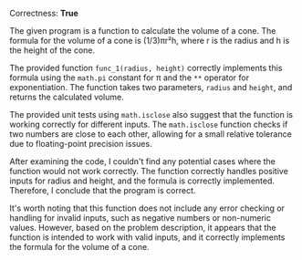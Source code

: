 Correctness: **True**

The given program is a function to calculate the volume of a cone. The formula for the volume of a cone is (1/3)πr²h, where r is the radius and h is the height of the cone. 

The provided function `func_1(radius, height)` correctly implements this formula using the `math.pi` constant for π and the `**` operator for exponentiation. The function takes two parameters, `radius` and `height`, and returns the calculated volume.

The provided unit tests using `math.isclose` also suggest that the function is working correctly for different inputs. The `math.isclose` function checks if two numbers are close to each other, allowing for a small relative tolerance due to floating-point precision issues.

After examining the code, I couldn't find any potential cases where the function would not work correctly. The function correctly handles positive inputs for radius and height, and the formula is correctly implemented. Therefore, I conclude that the program is correct. 

It's worth noting that this function does not include any error checking or handling for invalid inputs, such as negative numbers or non-numeric values. However, based on the problem description, it appears that the function is intended to work with valid inputs, and it correctly implements the formula for the volume of a cone.